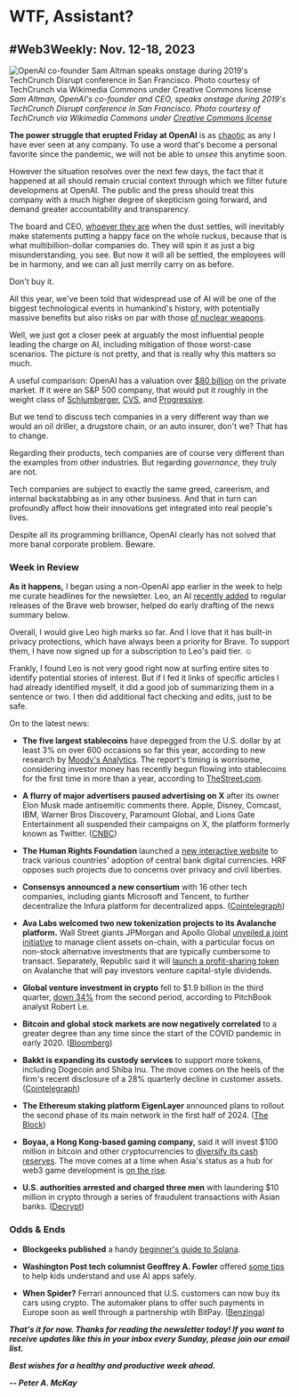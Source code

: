 # WTF, Assistant?
## #Web3Weekly: Nov. 12-18, 2023

![OpenAI co-founder Sam Altman speaks onstage during 2019's TechCrunch Disrupt conference in San Francisco. Photo courtesy of TechCrunch via Wikimedia Commons under Creative Commons license](https://upload.wikimedia.org/wikipedia/commons/5/56/Disrupt_SF_TechCrunch_Disrupt_San_Francisco_2019_-_Day_2_%2848838377432%29.jpg)
*Sam Altman, OpenAI's co-founder and CEO, speaks onstage during 2019's TechCrunch Disrupt conference in San Francisco. Photo courtesy of TechCrunch via Wikimedia Commons under [Creative Commons license](https://creativecommons.org/licenses/by/2.0/deed.en)*

**The power struggle that erupted Friday at OpenAI** is as [chaotic](https://www.nytimes.com/2023/11/18/technology/sam-altman-open-ai.html) as any I have ever seen at any company. To use a word that's become a personal favorite since the pandemic, we will not be able to *unsee* this anytime soon.

However the situation resolves over the next few days, the fact that it happened at all should remain crucial context through which we filter future developmens at OpenAI. The public and the press should treat this company with a much higher degree of skepticism going forward, and demand greater accountability and transparency.

The board and CEO, [whoever they are](https://www.theverge.com/2023/11/18/23967199/breaking-openai-board-in-discussions-with-sam-altman-to-return-as-ceo) when the dust settles, will inevitably make statements putting a happy face on the whole ruckus, because that is what multibillion-dollar companies do. They will spin it as just a big misunderstanding, you see. But now it will all be settled, the employees will be in harmony, and we can all just merrily carry on as before.

Don't buy it.

All this year, we've been told that widespread use of AI will be one of the biggest technological events in humankind's history, with potentially massive benefits but also risks on par with those [of nuclear weapons](https://www.safe.ai/statement-on-ai-risk).

Well, we just got a closer peek at arguably the most influential people leading the charge on AI, including mitigation of those worst-case scenarios. The picture is not pretty, and that is really why this matters so much.

A useful comparison: OpenAI has a valuation over [$80 billion](https://news.crunchbase.com/ai/openai-unicorn-valuation-china-zhipu-thrive/) on the private market. If it were an S&P 500 company, that would put it roughly in the weight class of [Schlumberger](https://finance.yahoo.com/quote/SLB?p=SLB&.tsrc=fin-srch), [CVS](https://finance.yahoo.com/quote/CVS), and [Progressive](https://finance.yahoo.com/quote/PGR).

But we tend to discuss tech companies in a very different way than we would an oil driller, a drugstore chain, or an auto insurer, don't we? That has to change.

Regarding their products, tech companies are of course very different than the examples from other industries. But regarding *governance*, they truly are not.

Tech companies are subject to exactly the same greed, careerism, and internal backstabbing as in any other business. And that in turn can profoundly affect how their innovations get integrated into real people's lives.

Despite all its programming brilliance, OpenAI clearly has not solved that more banal corporate problem. Beware.

### Week in Review

**As it happens,** I began using a non-OpenAI app earlier in the week to help me curate headlines for the newsletter. Leo, an AI [recently added](https://brave.com/leo-launch/) to regular releases of the Brave web browser, helped do early drafting of the news summary below.  

Overall, I would give Leo high marks so far. And I love that it has built-in privacy protections, which have always been a priority for Brave. To support them, I have now signed up for a subscription to Leo's paid tier. ☺️

Frankly, I found Leo is not very good right now at surfing entire sites to identify potential stories of interest. But if I fed it links of specific articles I had already identified myself, it did a good job of summarizing them in a sentence or two. I then did additional fact checking and edits, just to be safe.

On to the latest news:

- **The five largest stablecoins** have depegged from the U.S. dollar by at least 3% on over 600 occasions so far this year, according to new research by [Moody's Analytics](https://www.moodysanalytics.com/articles/2023/moody_launches_new_digital_asset_monitor_to_track_risk). The report's timing is worrisome, considering investor money has recently begun flowing into stablecoins for the first time in more than a year, according to [TheStreet.com](https://www.thestreet.com/crypto/markets/money-is-flowing-into-crypto-stablecoins-for-first-time-since-collapse-of-2022).

- **A flurry of major advertisers paused advertising on X** after its owner Elon Musk made antisemitic comments there. Apple, Disney, Comcast, IBM, Warner Bros Discovery, Paramount Global, and Lions Gate Entertainment all suspended their campaigns on X, the platform formerly known as Twitter. ([CNBC](https://www.cnbc.com/2023/11/17/apple-has-paused-advertising-on-x-after-musk-promoted-antisemitic-tweet.html))

- **The Human Rights Foundation** launched a [new interactive website](https://cbdctracker.hrf.org/home) to track various countries' adoption of central bank digital currencies. HRF opposes such projects due to concerns over privacy and civil liberties.

- **Consensys announced a new consortium** with 16 other tech companies, including giants Microsoft and Tencent, to further decentralize the Infura platform for decentralized apps. ([Cointelegraph](https://cointelegraph.com/news/microsoft-tencent-infura-network-partnership))

- **Ava Labs welcomed two new tokenization projects to its Avalanche platform.** Wall Street giants JPMorgan and Apollo Global [unveiled a joint initiative](https://finance.yahoo.com/news/jpmorgan-apollo-global-unveil-blockchain-051756777.html) to manage client assets on-chain, with a particular focus on non-stock alternative investments that are typically cumbersome to transact. Separately, Republic said it will [launch a profit-sharing token](https://www.coindesk.com/business/2023/11/17/republics-profit-sharing-token-on-avalanche-will-pay-investors-vc-dividends/) on Avalanche that will pay investors venture capital-style dividends.

- **Global venture investment in crypto** fell to $1.9 billion in the third quarter, [down 34%](https://www.youtube.com/watch?v=LjSbkKF_m_c&pp=ygUQYmxvb21iZXJnIGNyeXB0bw%3D%3D) from the second period, according to PitchBook analyst Robert Le.

- **Bitcoin and global stock markets are now negatively correlated** to a greater degree than any time since the start of the COVID pandemic in early 2020. ([Bloomberg](https://www.msn.com/en-us/money/markets/bitcoin-stocks-correlation-now-most-negative-since-covid-s-onset/ar-AA1jXLc2))

- **Bakkt is expanding its custody services** to support more tokens, including Dogecoin and Shiba Inu. The move comes on the heels of the firm's recent disclosure of a 28% quarterly decline in customer assets. ([Cointelegraph](https://cointelegraph.com/news/bakkt-shifts-focus-custody-services-adds-cryptocurrency-support-doge-shib-coins))

- **The Ethereum staking platform EigenLayer** announced plans to rollout the second phase of its main network in the first half of 2024. ([The Block](https://www.theblock.co/post/263473/eigenlayer-to-enable-staking-with-operators-of-data-availability-layer-in-h1-2024))

- **Boyaa, a Hong Kong-based gaming company,** said it will invest $100 million in bitcoin and other cryptocurrencies to [diversify its cash reserves](https://www.thestreet.com/crypto/markets/leading-chinese-games-company-is-allocating-100-million-to-bitcoin-crypto). The move comes at a time when Asia's status as a hub for web3 game development is [on the rise](https://venturebeat.com/games/game7-says-asia-is-a-hub-for-web3-game-development-while-u-s-dominates-funding/).

- **U.S. authorities arrested and charged three men** with laundering $10 million in crypto through a series of fraudulent transactions with Asian banks. ([Decrypt](https://decrypt.co/206413/crypto-laundering-scheme-bank-transactions-china-taiwan))

### Odds & Ends

- **Blockgeeks published** a handy [beginner's guide to Solana](https://blockgeeks.com/guides/how-solana-works-a-beginners-guide/).

- **Washington Post tech columnist Geoffrey A. Fowler** offered [some tips](https://www.washingtonpost.com/technology/2023/11/16/ai-kids-app-review/) to help kids understand and use AI apps safely.

- **When Spider?** Ferrari announced that U.S. customers can now buy its cars using crypto. The automaker plans to offer such payments in Europe soon as well through a partnership wtih BitPay. ([Benzinga](https://www.benzinga.com/markets/equities/23/10/35254672/ferrari-joins-crypto-race-begins-accepting-digital-payments-in-us))

<!-- Boilerplate needs re-working. This is version from last week... -->

_**That's it for now. Thanks for reading the newsletter today! If you want to receive updates like this in your inbox every Sunday, please join our email list.**_

<!--Move this content to standing editorial policy page on the website.     _**Note: #Web3Weekly content is intended for journalistic purposes only, not as investment advice. Always [DYOR](https://www.urbandictionary.com/define.php?term=DYOR) and consult appropriate financial professionals before making investment decisions.**_ -->

_**Best wishes for a healthy and productive week ahead.**_  

_**-- Peter A. McKay**_  
